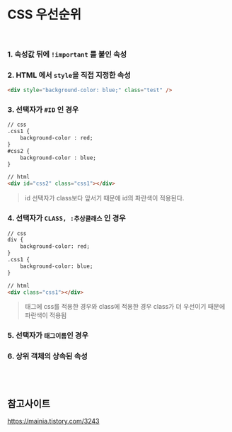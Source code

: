 # CSS 우선순위 

<br>

### 1. 속성값 뒤에 ```!important``` 를 붙인 속성 

### 2. HTML 에서 ```style```을 직접 지정한 속성 
```html
<div style="background-color: blue;" class="test" />
```

### 3. 선택자가 ```#ID``` 인 경우 
```html
// css 
.css1 {
    background-color : red;
}
#css2 {
    background-color : blue;
}

// html 
<div id="css2" class="css1"></div> 
```
> id 선택자가 class보다 앞서기 때문에 id의 파란색이 적용된다. 

### 4. 선택자가 ```CLASS, :추상클래스``` 인 경우 
```html
// css
div {
    background-color: red;
}  
.css1 {
    background-color: blue;
}

// html 
<div class="css1"></div>
```
> 태그에 css를 적용한 경우와 class에 적용한 경우 class가 더 우선이기 때문에 파란색이 적용됨 

### 5. 선택자가 ```태그이름```인 경우 

### 6. 상위 객체의 상속된 속성 

<br><br>

## 참고사이트 
https://mainia.tistory.com/3243